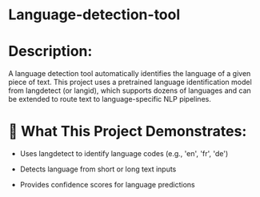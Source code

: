 # Language-detection-tool
# Description:
A language detection tool automatically identifies the language of a given piece of text. This project uses a pretrained language identification model from langdetect (or langid), which supports dozens of languages and can be extended to route text to language-specific NLP pipelines.

# 🧠 What This Project Demonstrates:
* Uses langdetect to identify language codes (e.g., 'en', 'fr', 'de')

* Detects language from short or long text inputs

* Provides confidence scores for language predictions
